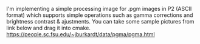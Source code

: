 I'm implementing a simple processing image for .pgm images in P2 (ASCII format) which supports simple operations such as gamma corrections and brightness contrast & ajustments.
You can take some sample pictures from link below and drag it into cmake. https://people.sc.fsu.edu/~jburkardt/data/pgma/pgma.html

